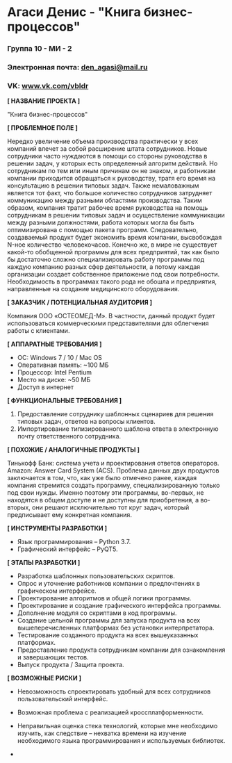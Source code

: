 # Агаси Денис - "Книга бизнес-процессов"

### Группа 10 - МИ - 2
### Электронная почта: den_agasi@mail.ru
### VK: www.vk.com/vbldr

**[ НАЗВАНИЕ ПРОЕКТА ]**

"Книга бизнес-процессов"

**[ ПРОБЛЕМНОЕ ПОЛЕ ]**

 Нередко увеличение объема производства практически у всех компаний влечет за собой расширение штата сотрудников. Новые сотрудники часто нуждаются в помощи со стороны руководства в решении задач, у которых есть определенный алгоритм действий. Но сотрудникам по тем или иным причинам он не знаком, и работникам компании приходится обращаться к руководству, тратя его время на консультацию в решении типовых задач. Также немаловажным является тот факт, что большое количество сотрудников затрудняет коммуникацию между разными областями производства. Таким образом, компания тратит рабочее время руководства на помощь сотрудникам в решении типовых задач и осуществление коммуникации между разными должностями, работа которых могла бы быть оптимизирована с помощью пакета программ. Следовательно, создаваемый продукт будет экономить время компании, высвобождая N-ное количество человекочасов.
 Конечно же, в мире не существует какой-то обобщенной программы для всех предприятий, так как было бы достаточно сложно специализировать работу программы под каждую компанию разных сфер деятельности, а потому каждая организации создает собственное приложение под свои потребности. Необходимость в программах такого рода не обошла и предприятия, направленные на создание медицинского оборудования. 
                               

**[ ЗАКАЗЧИК / ПОТЕНЦИАЛЬНАЯ АУДИТОРИЯ ]**

 Компания ООО «ОСТЕОМЕД-М».
 В частности, данный продукт будет использоваться коммерческими представителями для облегчения работы с клиентами.

**[ АППАРАТНЫЕ ТРЕБОВАНИЯ ]** 

* ОС: Windows 7 / 10 / Mac OS 
* Оперативная память: ~100 МБ
* Процессор: Intel Pentium
* Место на диске: ~50 МБ
* Доступ в интернет

**[ ФУНКЦИОНАЛЬНЫЕ ТРЕБОВАНИЯ ]**

1.	Предоставление сотруднику шаблонных сценариев для решения типовых задач, ответов на вопросы клиентов.
2.	Импортирование типизированного шаблона ответа в электронную почту ответственного сотрудника.

**[ ПОХОЖИЕ / АНАЛОГИЧНЫЕ ПРОДУКТЫ ]**

Тинькофф Банк: система учета и проектирования ответов операторов.
Amazon: Answer Card System (ACS).
Проблема данных двух продуктов заключается в том, что, как уже было отмечено ранее, каждая компания стремится создать программу, специализированную только под свои нужды. Именно поэтому эти программы, во-первых, не находятся в общем доступе и не доступны для приобретения, а во-вторых, они решают исключительно тот круг задач, который предписывает ему конкретная компания.

**[ ИНСТРУМЕНТЫ РАЗРАБОТКИ ]**

* Язык программирования – Python 3.7.
* Графический интерфейс – PyQT5.


**[ ЭТАПЫ РАЗРАБОТКИ ]**

*	Разработка шаблонных пользовательских скриптов.
*	Опрос и уточнение работников компании о предпочтениях в графическом интерфейсе.
*	Проектирование алгоритмов и общей логики программы.
*	Проектирование и создание графического интерфейса программы.
*	Дополнение модуля со скриптами в код программы.
*	Создание цельной программы для запуска продукта на всех вышеперечисленных платформах без установки интерпретатора.
*	Тестирование созданного продукта на всех вышеуказанных платформах.
*	Предоставление продукта сотрудникам компании для ознакомления и завершающих тестов.
* Выпуск продукта / Защита проекта.


**[ ВОЗМОЖНЫЕ РИСКИ ]**

*	Невозможность спроектировать удобный для всех сотрудников пользовательский интерфейс.
*	Возможная проблема с реализацией кроссплатформенности. 
* Неправильная оценка стека технологий, которые мне необходимо изучить, как следствие – нехватка времени на изучение необходимого языка программирования и используемых библиотек.

*
